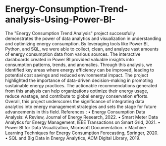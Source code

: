 # Energy-Consumption-Trend-analysis-Using-Power-BI-


The "Energy Consumption Trend Analysis" project successfully demonstrates the power of data analytics and visualization in understanding and optimizing energy consumption. By leveraging tools like Power BI, Python, and SQL, we were able to collect, clean, and analyze vast amounts of energy consumption data from various sources. The interactive dashboards created in Power BI provided valuable insights into consumption patterns, trends, and anomalies.
Through this analysis, we identified key areas where energy efficiency can be improved, leading to potential cost savings and reduced environmental impact. The project highlighted the importance of data-driven decision-making in promoting sustainable energy practices. The actionable recommendations generated from this analysis can help organizations optimize their energy usage, reduce wastage, and contribute to global energy conservation efforts.
Overall, this project underscores the significance of integrating data analytics into energy management strategies and sets the stage for future advancements in this field.
References :
•	Energy Consumption Data Analysis: A Review, Journal of Energy Research, 2022.
•	Smart Meter Data Analytics for Energy Management, IEEE Transactions on Smart Grid, 2021.
•	Power BI for Data Visualization, Microsoft Documentation.
•	Machine Learning Techniques for Energy Consumption Forecasting, Springer, 2020.
•	SQL and Big Data in Energy Analytics, ACM Digital Library, 2019.

